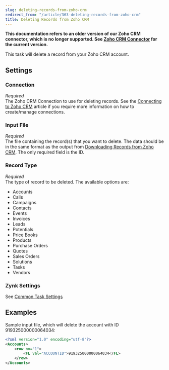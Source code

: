 ```yaml
---
slug: deleting-records-from-zoho-crm
redirect_from: "/article/363-deleting-records-from-zoho-crm"
title: Deleting Records from Zoho CRM
---
```

**This documentation refers to an older version of our Zoho CRM connector, which is no longer supported. See [Zoho CRM Connector](zoho-crm-v2) for the current version.**

This task will delete a record from your Zoho CRM account.

## Settings
### Connection
_Required_  
The Zoho CRM Connection to use for deleting records.  See the [Connecting to Zoho CRM](connecting-to-zoho-crm) article if you require more information on how to create/manage connections.

### Input File
_Required_  
The file containing the record(s) that you want to delete. The data should be in the same format as the output from [Downloading Records from Zoho CRM](downloading-records-from-zoho-crm). The only required field is the ID.

### Record Type
_Required_  
The type of record to be deleted. The available options are:	

 * Accounts
 * Calls
 * Campaigns
 * Contacts
 * Events
 * Invoices
 * Leads
 * Potentials
 * Price Books
 * Products
 * Purchase Orders
 * Quotes
 * Sales Orders
 * Solutions
 * Tasks
 * Vendors

### Zynk Settings
See [Common Task Settings](common-task-settings)

## Examples
Sample input file, which will delete the account with ID 919325000000064034:

```xml
<?xml version="1.0" encoding="utf-8"?>
<Accounts>
    <row no="1">
        <FL val="ACCOUNTID">919325000000064034</FL>
    </row>
</Accounts>
```